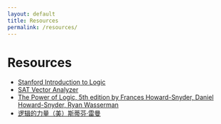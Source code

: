 ```yaml
---
layout: default
title: Resources
permalink: /resources/
---
```


# Resources

- [Stanford Introduction to Logic](http://intrologic.stanford.edu/public/lessons.php)
- [SAT Vector Analyzer](/resources/sat-vector-analyzer.html)
- [The Power of Logic, 5th edition by Frances Howard-Snyder, Daniel Howard-Snyder, Ryan Wasserman](/resources/The%20Power%20of%20Logic,%205th%20edition%20by%20Frances%20Howard-Snyder,%20Daniel%20Howard-Snyder,%20Ryan%20Wasserman.pdf)
- [逻辑的力量（美）斯蒂芬·雷曼](/resources/%E9%80%BB%E8%BE%91%E7%9A%84%E5%8A%9B%E9%87%8F%EF%BC%88%E7%BE%8E%EF%BC%89%E6%96%AF%E8%92%82%E8%8A%AC%C2%B7%E9%9B%B7%E6%9B%BC.pdf)
